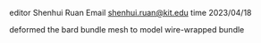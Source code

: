 editor Shenhui Ruan
Email  shenhui.ruan@kit.edu
time 2023/04/18

deformed the bard bundle mesh to model wire-wrapped bundle
